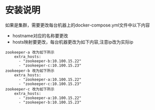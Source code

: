 # 安装说明
如果是集群，需要更改每台机器上的docker-compose.yml文件中以下内容
- hostname对应的名称要更改
- hosts映射要更改，每台机器更改为如下内容,注意ip改为实际ip
```
zookeeper-a 改为如下所示
    extra_hosts:
      - "zookeeper-b:10.100.15.22"
      - "zookeeper-c:10.100.15.23"
zookeeper-b 改为如下所示
    extra_hosts:
      - "zookeeper-a:10.100.15.22"
      - "zookeeper-c:10.100.15.23"
zookeeper-c 改为如下所示
    extra_hosts:
      - "zookeeper-a:10.100.15.22"
      - "zookeeper-b:10.100.15.23"
```